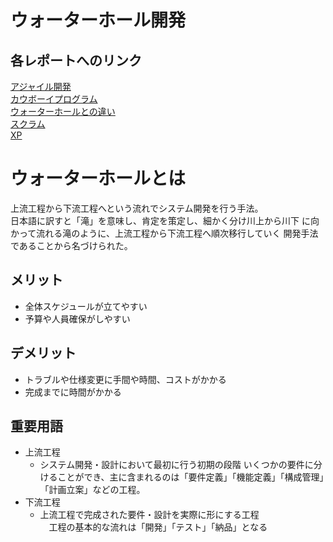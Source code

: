 # ウォーターホール開発
## 各レポートへのリンク
[アジャイル開発]()  
[カウボーイプログラム]()  
[ウォーターホールとの違い](waterfall_2.md)  
[スクラム]()  
[XP]()  

# ウォーターホールとは
上流工程から下流工程へという流れでシステム開発を行う手法。  
日本語に訳すと「滝」を意味し、肯定を策定し、細かく分け川上から川下
に向かって流れる滝のように、上流工程から下流工程へ順次移行していく
開発手法であることから名づけられた。
## メリット
- 全体スケジュールが立てやすい
- 予算や人員確保がしやすい
## デメリット
- トラブルや仕様変更に手間や時間、コストがかかる
- 完成までに時間がかかる
## 重要用語
- 上流工程
    -  システム開発・設計において最初に行う初期の段階
       いくつかの要件に分けることができ、主に含まれるのは「要件定義」「機能定義」「構成管理」「計画立案」などの工程。
- 下流工程
    - 上流工程で完成された要件・設計を実際に形にする工程  
    　工程の基本的な流れは「開発」「テスト」「納品」となる